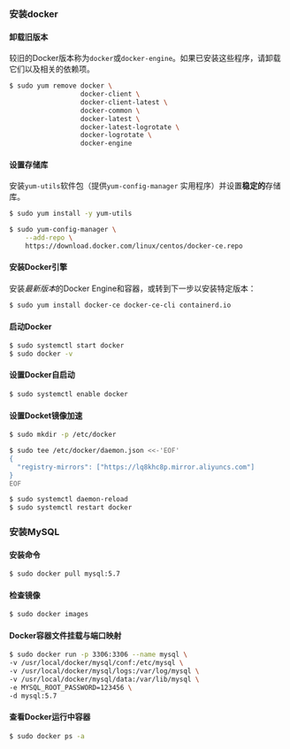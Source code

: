 ### 安装docker

#### 卸载旧版本

较旧的Docker版本称为`docker`或`docker-engine`。如果已安装这些程序，请卸载它们以及相关的依赖项。

```bash
$ sudo yum remove docker \
                  docker-client \
                  docker-client-latest \
                  docker-common \
                  docker-latest \
                  docker-latest-logrotate \
                  docker-logrotate \
                  docker-engine
```

#### 设置存储库

安装`yum-utils`软件包（提供`yum-config-manager` 实用程序）并设置**稳定的**存储库。

```bash
$ sudo yum install -y yum-utils

$ sudo yum-config-manager \
    --add-repo \
    https://download.docker.com/linux/centos/docker-ce.repo
```

#### 安装Docker引擎

安装*最新版本*的Docker Engine和容器，或转到下一步以安装特定版本：

```bash
$ sudo yum install docker-ce docker-ce-cli containerd.io
```

#### 启动Docker

```bash
$ sudo systemctl start docker
$ sudo docker -v 
```

#### 设置Docker自启动

```bash
$ sudo systemctl enable docker
```

#### 设置Docket镜像加速

```bash
$ sudo mkdir -p /etc/docker

$ sudo tee /etc/docker/daemon.json <<-'EOF'
{
  "registry-mirrors": ["https://lq8khc8p.mirror.aliyuncs.com"]
}
EOF

$ sudo systemctl daemon-reload
$ sudo systemctl restart docker
```

### 安装MySQL

#### 安装命令

```bash
$ sudo docker pull mysql:5.7
```

#### 检查镜像

```bash
$ sudo docker images
```

#### Docker容器文件挂载与端口映射

```bash
$ sudo docker run -p 3306:3306 --name mysql \
-v /usr/local/docker/mysql/conf:/etc/mysql \
-v /usr/local/docker/mysql/logs:/var/log/mysql \
-v /usr/local/docker/mysql/data:/var/lib/mysql \
-e MYSQL_ROOT_PASSWORD=123456 \
-d mysql:5.7
```

#### 查看Docker运行中容器

```bash
$ sudo docker ps -a
```



